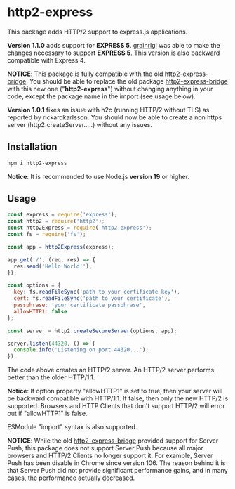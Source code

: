 # http2-express
This package adds HTTP/2 support to express.js applications.

**Version 1.1.0** adds support for **EXPRESS 5**. [grainrigi](https://github.com/grainrigi) was able to make the changes necessary to support **EXPRESS 5**.
This version is also backward compatible with Express 4.

**NOTICE**: This package is fully compatible with the old [http2-express-bridge](https://www.npmjs.com/package/http2-express-bridge). You should be able to replace the old package [http2-express-bridge](https://www.npmjs.com/package/http2-express-bridge) with this new one ("**http2-express**") without changing anything in your code, except the package name in the import (see usage below).

**Version 1.0.1** fixes an issue with h2c (running HTTP/2 without TLS) as reported by rickardkarlsson. You should now be able to create a non https server (http2.createServer.....) without any issues.

## Installation
```bash
npm i http2-express
```

**Notice**: It is recommended to use Node.js **version 19** or higher.

    
## Usage
```javascript
const express = require('express');
const http2 = require('http2');
const http2Express = require('http2-express');
const fs = require('fs');

const app = http2Express(express);

app.get('/', (req, res) => {
  res.send('Hello World!');
});

const options = {
  key: fs.readFileSync('path to your certificate key'),
  cert: fs.readFileSync('path to your certificate'),
  passphrase: 'your certificate passphrase',
  allowHTTP1: false
};

const server = http2.createSecureServer(options, app);

server.listen(44320, () => {
  console.info('Listening on port 44320...');
});

```
The code above creates an HTTP/2 server. An HTTP/2 server performs better than the older HTTP/1.1.

**Notice**: If option property "allowHTTP1" is set to true, then your server will be backward compatible with HTTP/1.1. If false, then only the new HTTP/2 is supported. Browsers and HTTP Clients that don't support HTTP/2 will error out if "allowHTTP1" is false.

ESModule "import" syntax is also supported.

**NOTICE**: While the old [http2-express-bridge](https://www.npmjs.com/package/http2-express-bridge) provided support for Server Push, this package does not support Server Push because all major browsers and HTTP/2 Clients no longer support it. For example, Server Push has been disable in Chrome since version 106. The reason behind it is that Server Push did not provide significant performance gains, and in many cases, the performance actually decreased.

